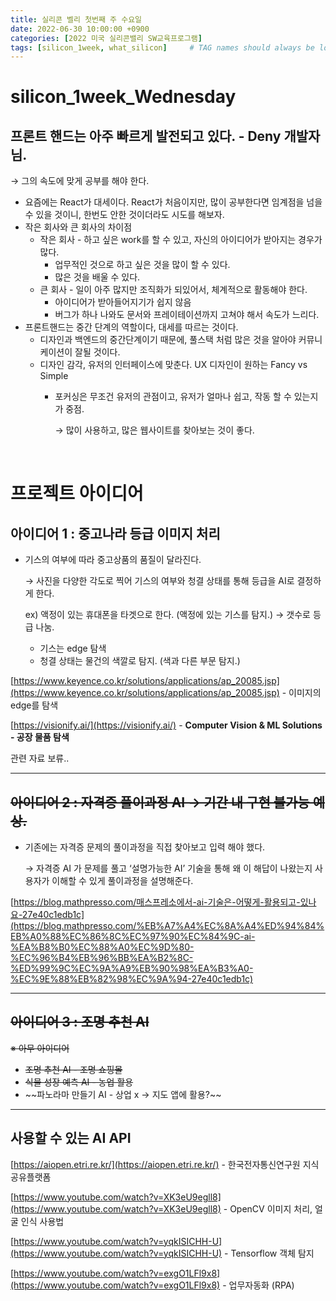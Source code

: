 ```yaml
---
title: 실리콘 벨리 첫번째 주 수요일
date: 2022-06-30 10:00:00 +0900
categories: [2022 미국 실리콘밸리 SW교육프로그램]
tags: [silicon_1week, what_silicon]     # TAG names should always be lowercase
---
```


# silicon_1week_Wednesday

## 프론트 핸드는 아주 빠르게 발전되고 있다. - Deny 개발자님.

→ 그의 속도에 맞게 공부를 해야 한다.

- 요즘에는 React가 대세이다. React가 처음이지만, 많이 공부한다면 임계점을 넘을 수 있을 것이니, 한번도 안한 것이더라도 시도를 해보자.
- 작은 회사와 큰 회사의 차이점
    - 작은 회사 - 하고 싶은  work를 할 수 있고, 자신의 아이디어가 받아지는 경우가 많다.
        - 업무적인 것으로 하고 싶은 것을 많이 할 수 있다.
        - 많은 것을 배울 수 있다.
    - 큰 회사 - 일이 아주 많지만 조직화가 되있어서, 체계적으로 활동해야 한다.
        - 아이디어가 받아들어지기가 쉽지 않음
        - 버그가 하나 나와도 문서와 프레이테이션까지 고쳐야 해서 속도가 느리다.
- 프론트핸드는 중간 단계의 역할이다, 대세를 따르는 것이다.
    - 디자인과 백엔드의 중간단계이기 때문에, 풀스택 처럼 많은 것을 알아야 커뮤니케이션이 잘될 것이다.
    - 디자인 감각, 유저의 인터페이스에 맞춘다. UX 디자인이 원하는 Fancy vs Simple
        - 포커싱은 무조건 유저의 관점이고, 유저가 얼마나 쉽고, 작동 할 수 있는지가 중점.
            
            → 많이 사용하고, 많은 웹사이트를 찾아보는 것이 좋다.

<br>

# 프로젝트 아이디어

## 아이디어 1 : 중고나라 등급 이미지 처리

- 기스의 여부에 따라 중고상품의 품질이 달라진다.
    
    → 사진을 다양한 각도로 찍어 기스의 여부와 청결 상태를 통해 등급을 AI로 결정하게 한다.
    
    ex) 액정이 있는 휴대폰을 타겟으로 한다. (액정에 있는 기스를 탐지.) → 갯수로 등급 나눔.
    
    - 기스는 edge 탐색
    - 청결 상태는 물건의 색깔로 탐지. (색과 다른 부문 탐지.)

[https://www.keyence.co.kr/solutions/applications/ap_20085.jsp](https://www.keyence.co.kr/solutions/applications/ap_20085.jsp) - 이미지의 edge를 탐색

[https://visionify.ai/](https://visionify.ai/) - ****Computer Vision & ML Solutions - 공장 물품 탐색****

관련 자료 보류..

---

## ~~아이디어 2 : 자격증 풀이과정 AI → 기간 내 구현 불가능 예상.~~

- 기존에는 자격증 문제의 풀이과정을 직접 찾아보고 입력 해야 했다.
    
    → 자격증 AI 가 문제를 풀고 ‘설명가능한 AI’ 기술을 통해 왜 이 해답이 나왔는지 사용자가 이해할 수 있게 풀이과정을 설명해준다.
    

[https://blog.mathpresso.com/매스프레소에서-ai-기술은-어떻게-활용되고-있나요-27e40c1edb1c](https://blog.mathpresso.com/%EB%A7%A4%EC%8A%A4%ED%94%84%EB%A0%88%EC%86%8C%EC%97%90%EC%84%9C-ai-%EA%B8%B0%EC%88%A0%EC%9D%80-%EC%96%B4%EB%96%BB%EA%B2%8C-%ED%99%9C%EC%9A%A9%EB%90%98%EA%B3%A0-%EC%9E%88%EB%82%98%EC%9A%94-27e40c1edb1c)

---

## ~~아이디어 3 : 조명 추천  AI~~

~~※ 아무 아이디어~~

- ~~조명 추천 AI - 조명 쇼핑몰~~
- ~~식물 성장 예측 AI - 농업 활용~~
- ~~파노라마 만들기 AI - 상업 x → 지도 앱에 활용?\~~

---

## 사용할 수 있는 AI API

[https://aiopen.etri.re.kr/](https://aiopen.etri.re.kr/) - 한국전자통신연구원 지식공유플랫폼

[https://www.youtube.com/watch?v=XK3eU9egll8](https://www.youtube.com/watch?v=XK3eU9egll8) - OpenCV 이미지 처리, 얼굴 인식 사용법

[https://www.youtube.com/watch?v=yqkISICHH-U](https://www.youtube.com/watch?v=yqkISICHH-U) - Tensorflow 객체 탐지

[https://www.youtube.com/watch?v=exgO1LFl9x8](https://www.youtube.com/watch?v=exgO1LFl9x8) - 업무자동화 (RPA)
